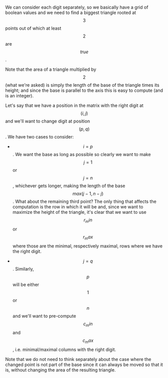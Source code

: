We can consider each digit separately, so we basically have a grid of boolean values and we need to find a biggest triangle rooted at $$3$$ points out of which at least $$2$$ are $$true$$.

Note that the area of a triangle multiplied by $$2$$ (what we're asked) is simply the length of the base of the triangle times its height; and since the base is parallel to the axis this is easy to compute (and is an integer).

Let's say that we have a position in the matrix with the right digit at $$(i, j)$$ and we'll want to change digit at position $$(p, q)$$.  We have two cases to consider:

* $$i = p$$.  We want the base as long as possible so clearly we want to make $$j = 1$$ or $$j = n$$, whichever gets longer, making the length of the base $$max(j-1, n-j)$$.  What about the remaining third point?  The only thing that affects the computation is the row in which it will be and, since we want to maximize the height of the triangle, it's clear that we want to use $$r_min$$ or $$r_max$$ where those are the minimal, respectively maximal, rows where we have the right digit.

* $$j = q$$.  Similarly, $$p$$ will be either $$1$$ or $$n$$ and we'll want to pre-compute $$c_min$$ and $$c_max$$, i.e. minimal/maximal columns with the right digit.

Note that we do not need to think separately about the case where the changed point is not part of the base since it can always be moved so that it is, without changing the area of the resulting triangle.
